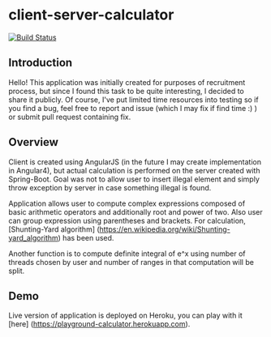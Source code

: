 # client-server-calculator  
[![Build Status](https://travis-ci.org/Maczaj/client-server-calculator.svg?branch=master)](https://travis-ci.org/Maczaj/client-server-calculator)
## Introduction

Hello! This application was initially created for purposes of recruitment process, but since I found this task to be quite interesting, I decided to share it publicly. Of course, I've put limited time resources into testing so if you find a bug, feel free to report and issue (which I may fix if find time :) ) or submit pull request containing fix. 

## Overview
    
 Client is created using AngularJS (in the future I may create implementation in Angular4), but actual calculation is performed on the server created with Spring-Boot. Goal was not to allow user to insert illegal element and simply throw exception by server in case something illegal is found.
 
 Application allows user to compute complex expressions composed of basic arithmetic operators and additionally root and power of two. Also user can group expression using parentheses and brackets. For calculation, [Shunting-Yard algorithm] (https://en.wikipedia.org/wiki/Shunting-yard_algorithm) has been used.
 
 Another function is to compute definite integral of e^x using number of threads chosen by user and number of ranges in that computation will be split.  
 
 ## Demo
 
 Live version of application is deployed on Heroku, you can play with it [here] (https://playground-calculator.herokuapp.com).
